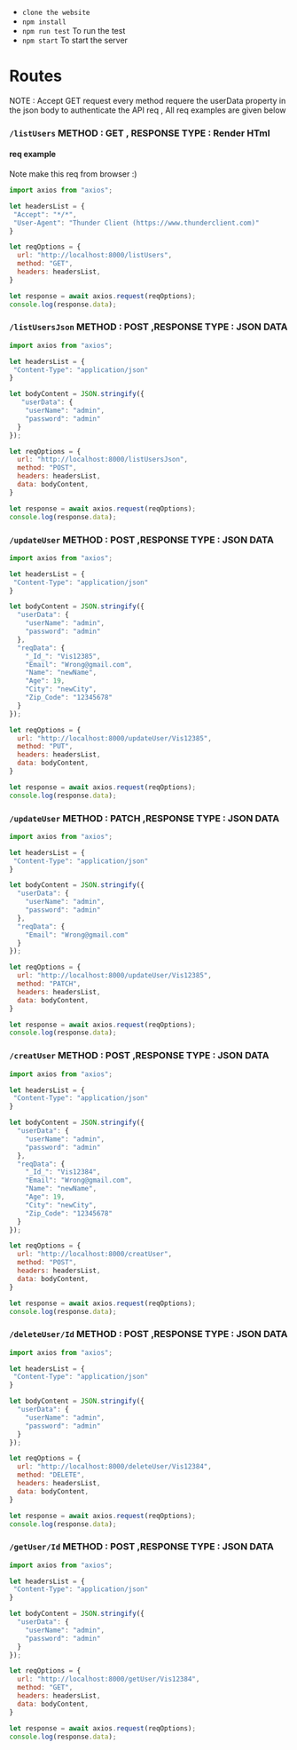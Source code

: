 * ```clone the website```
* ```npm install```
* ```npm run test``` To run the test
* ```npm start``` To start the server


# Routes 

NOTE : Accept GET request every method requere the userData property in the json body to authenticate the API req , All req examples are given below 

### ```/listUsers```  METHOD : GET , RESPONSE TYPE : Render HTml 
#### req example 

Note make this req from browser :)
```js
import axios from "axios";

let headersList = {
 "Accept": "*/*",
 "User-Agent": "Thunder Client (https://www.thunderclient.com)" 
}

let reqOptions = {
  url: "http://localhost:8000/listUsers",
  method: "GET",
  headers: headersList,
}

let response = await axios.request(reqOptions);
console.log(response.data);

```

### ```/listUsersJson```  METHOD : POST ,RESPONSE TYPE : JSON DATA
```js
import axios from "axios";

let headersList = {
 "Content-Type": "application/json" 
}

let bodyContent = JSON.stringify({
   "userData": {
    "userName": "admin",
    "password": "admin"
  }
});

let reqOptions = {
  url: "http://localhost:8000/listUsersJson",
  method: "POST",
  headers: headersList,
  data: bodyContent,
}

let response = await axios.request(reqOptions);
console.log(response.data);

```


### ```/updateUser```  METHOD : POST ,RESPONSE TYPE : JSON DATA

```js
import axios from "axios";

let headersList = {
 "Content-Type": "application/json" 
}

let bodyContent = JSON.stringify({
  "userData": {
    "userName": "admin",
    "password": "admin"
  },
  "reqData": {
    "_Id_": "Vis12385",
    "Email": "Wrong@gmail.com",
    "Name": "newName",
    "Age": 19,
    "City": "newCity",
    "Zip_Code": "12345678"
  }
});

let reqOptions = {
  url: "http://localhost:8000/updateUser/Vis12385",
  method: "PUT",
  headers: headersList,
  data: bodyContent,
}

let response = await axios.request(reqOptions);
console.log(response.data);

```

### ```/updateUser```  METHOD : PATCH ,RESPONSE TYPE : JSON DATA

```js
import axios from "axios";

let headersList = {
 "Content-Type": "application/json" 
}

let bodyContent = JSON.stringify({
  "userData": {
    "userName": "admin",
    "password": "admin"
  },
  "reqData": {
    "Email": "Wrong@gmail.com"
  }
});

let reqOptions = {
  url: "http://localhost:8000/updateUser/Vis12385",
  method: "PATCH",
  headers: headersList,
  data: bodyContent,
}

let response = await axios.request(reqOptions);
console.log(response.data);

```

### ```/creatUser```  METHOD : POST ,RESPONSE TYPE : JSON DATA

```js
import axios from "axios";

let headersList = {
 "Content-Type": "application/json" 
}

let bodyContent = JSON.stringify({
  "userData": {
    "userName": "admin",
    "password": "admin"
  },
  "reqData": {
    "_Id_": "Vis12384",
    "Email": "Wrong@gmail.com",
    "Name": "newName",
    "Age": 19,
    "City": "newCity",
    "Zip_Code": "12345678"
  }
});

let reqOptions = {
  url: "http://localhost:8000/creatUser",
  method: "POST",
  headers: headersList,
  data: bodyContent,
}

let response = await axios.request(reqOptions);
console.log(response.data);
```

### ```/deleteUser/Id```  METHOD : POST ,RESPONSE TYPE : JSON DATA

```js
import axios from "axios";

let headersList = {
 "Content-Type": "application/json" 
}

let bodyContent = JSON.stringify({
  "userData": {
    "userName": "admin",
    "password": "admin"
  }
});

let reqOptions = {
  url: "http://localhost:8000/deleteUser/Vis12384",
  method: "DELETE",
  headers: headersList,
  data: bodyContent,
}

let response = await axios.request(reqOptions);
console.log(response.data);

```

### ```/getUser/Id```  METHOD : POST ,RESPONSE TYPE : JSON DATA
```js
import axios from "axios";

let headersList = {
 "Content-Type": "application/json" 
}

let bodyContent = JSON.stringify({
  "userData": {
    "userName": "admin",
    "password": "admin"
  }
});

let reqOptions = {
  url: "http://localhost:8000/getUser/Vis12384",
  method: "GET",
  headers: headersList,
  data: bodyContent,
}

let response = await axios.request(reqOptions);
console.log(response.data);

```


